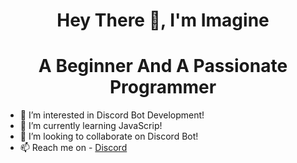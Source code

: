
<h1 align="center";> Hey There 👋, I'm Imagine
</h1> 
<h1 align="center";> A Beginner And A Passionate Programmer
</h1>

- 👀 I’m interested in Discord Bot Development!
- 🌱 I’m currently learning JavaScrip!
- 💞️ I’m looking to collaborate on Discord Bot!
- 📫 Reach me on - <a href="https://discordapp.com/users/852772849574871110/" target="_main"> Discord</a>

<!---
Imagine2077/Imagine2077 is a ✨ special ✨ repository because its `README.md` (this file) appears on your GitHub profile.
You can click the Preview link to take a look at your changes.
--->
